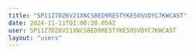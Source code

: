```yaml
---
title: "SP11Z7DZ6V21XNCSBED9RE5TYKE50SVDYC7KWCAST"
date: 2024-11-11T01:00:20.054Z
user: SP11Z7DZ6V21XNCSBED9RE5TYKE50SVDYC7KWCAST
layout: "users"
---
```

    